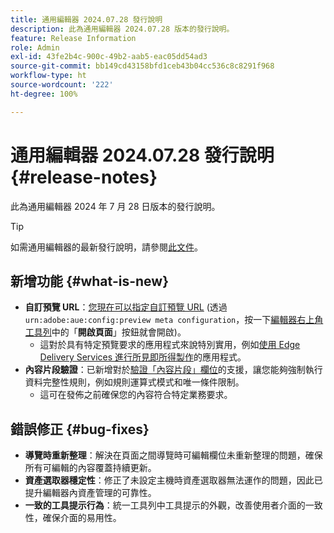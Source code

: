 ```yaml
---
title: 通用編輯器 2024.07.28 發行說明
description: 此為通用編輯器 2024.07.28 版本的發行說明。
feature: Release Information
role: Admin
exl-id: 43fe2b4c-900c-49b2-aab5-eac05dd54ad3
source-git-commit: bb149cd43158bfd1ceb43b04cc536c8c8291f968
workflow-type: ht
source-wordcount: '222'
ht-degree: 100%

---
```


# 通用編輯器 2024.07.28 發行說明 {#release-notes}

此為通用編輯器 2024 年 7 月 28 日版本的發行說明。

>[!TIP]
>
>如需通用編輯器的最新發行說明，請參閱[此文件](/help/release-notes/universal-editor/current.md)。

## 新增功能 {#what-is-new}

* **自訂預覽 URL**：[您現在可以指定自訂預覽 URL](/help/implementing/universal-editor/customizing.md#custom-preview-urls) (透過 `urn:adobe:aue:config:preview meta configuration`，按一下[編輯器右上角工具列](/help/sites-cloud/authoring/universal-editor/navigation.md#universal-editor-toolbar)中的「**開啟頁面**」按鈕就會開啟)。
   * 這對於具有特定預覽要求的應用程式來說特別實用，例如[使用 Edge Delivery Services 進行所見即所得製作](https://www.aem.live/docs/aem-authoring)的應用程式。
* **內容片段驗證**：已新增對於[驗證「內容片段」欄位](/help/assets/content-fragments/content-fragments-models.md#validation)的支援，讓您能夠強制執行資料完整性規則，例如規則運算式模式和唯一條件限制。
   * 這可在發佈之前確保您的內容符合特定業務要求。

## 錯誤修正 {#bug-fixes}

* **導覽時重新整理**：解決在頁面之間導覽時可編輯欄位未重新整理的問題，確保所有可編輯的內容覆蓋持續更新。
* **資產選取器穩定性**：修正了未設定主機時資產選取器無法運作的問題，因此已提升編輯器內資產管理的可靠性。
* **一致的工具提示行為**：統一工具列中工具提示的外觀，改善使用者介面的一致性，確保介面的易用性。
